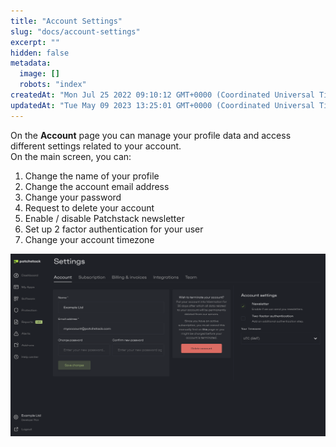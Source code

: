 ```yaml
---
title: "Account Settings"
slug: "docs/account-settings"
excerpt: ""
hidden: false
metadata: 
  image: []
  robots: "index"
createdAt: "Mon Jul 25 2022 09:10:12 GMT+0000 (Coordinated Universal Time)"
updatedAt: "Tue May 09 2023 13:25:01 GMT+0000 (Coordinated Universal Time)"
---
```

On the **Account** page you can manage your profile data and access different settings related to your account.  
On the main screen, you can:

<ol>
<li>Change the name of your profile</li>
<li>Change the account email address</li>
<li>Change your password</li>
<li>Request to delete your account</li>
<li>Enable / disable Patchstack newsletter</li>
<li>Set up 2 factor authentication for your user</li>
<li>Change your account timezone</li>
</ol>

![](/src/assets/images/94aa299-small-Patchstack_account_settings.png)
